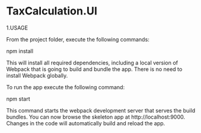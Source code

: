 # TaxCalculation.UI

1.USAGE

From the project folder, execute the following commands:

npm install

This will install all required dependencies, including a local version of Webpack that is going to build and bundle the app. There is no need to install Webpack globally.

To run the app execute the following command:

npm start

This command starts the webpack development server that serves the build bundles. You can now browse the skeleton app at http://localhost:9000. Changes in the code will automatically build and reload the app.
